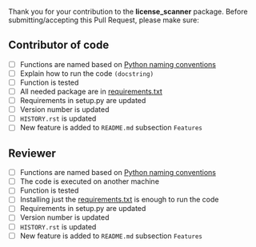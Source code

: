 Thank you for your contribution to the **license_scanner** package.
Before submitting/accepting this Pull Request, please make sure:

## Contributor of code

- [ ] Functions are named based on [Python naming conventions](https://visualgit.readthedocs.io/en/latest/pages/naming_convention.html)
- [ ] Explain how to run the code `(docstring)`
- [ ] Function is tested
- [ ] All needed package are in [requirements.txt](requirements.txt)
- [ ] Requirements in setup.py are updated
- [ ] Version number is updated
- [ ] `HISTORY.rst` is updated
- [ ] New feature is added to `README.md` subsection `Features`

## Reviewer

- [ ] Functions are named based on [Python naming conventions](https://visualgit.readthedocs.io/en/latest/pages/naming_convention.html)
- [ ] The code is executed on another machine
- [ ] Function is tested
- [ ] Installing just the [requirements.txt](requirements.txt) is enough to run the code
- [ ] Requirements in setup.py are updated
- [ ] Version number is updated
- [ ] `HISTORY.rst` is updated
- [ ] New feature is added to `README.md` subsection `Features`
